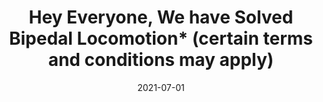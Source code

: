 ---
title: "Hey Everyone, We have Solved Bipedal Locomotion* (certain terms and conditions may apply)"
collection: publications
permalink: /publication/2021-07-01-Hey-Everyone-We-have-Solved-Bipedal-Locomotion-certain-terms-and-conditions-may-apply
date: 2021-07-01
venue: 'Dynamic Walking Meeting'
citation: ' Yesh Godse,  Jonah Siekmann,  Helei Duan,  Jeremy Dao,  <b>Kevin Green</b>,  Jonathan Hurst,  Alan Fern, &quot;Hey Everyone, We have Solved Bipedal Locomotion* (certain terms and conditions may apply).&quot; Dynamic Walking Meeting, 2021.'
publication_type: 'misc'
bib_file_name: '2021-07-01-Hey-Everyone-We-have-Solved-Bipedal-Locomotion-certain-terms-and-conditions-may-apply.bib'
---
